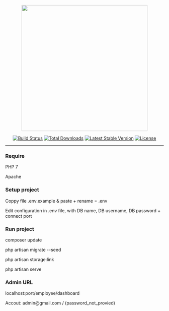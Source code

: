 <p align="center"><a href="https://laravel.com" target="_blank"><img src="https://raw.githubusercontent.com/laravel/art/master/logo-lockup/5%20SVG/2%20CMYK/1%20Full%20Color/laravel-logolockup-cmyk-red.svg" width="400"></a></p>

<p align="center">
<a href="https://travis-ci.org/laravel/framework"><img src="https://travis-ci.org/laravel/framework.svg" alt="Build Status"></a>
<a href="https://packagist.org/packages/laravel/framework"><img src="https://img.shields.io/packagist/dt/laravel/framework" alt="Total Downloads"></a>
<a href="https://packagist.org/packages/laravel/framework"><img src="https://img.shields.io/packagist/v/laravel/framework" alt="Latest Stable Version"></a>
<a href="https://packagist.org/packages/laravel/framework"><img src="https://img.shields.io/packagist/l/laravel/framework" alt="License"></a>
</p>

----------------------------------------

<h3>Require</h3>
<p> PHP 7 </p>
<p> Apache </p>


<h3>Setup project</h3>
<p> Coppy file .env.example & paste + rename = .env </p>
<p> Edit configuration in .env file, with DB name, DB username, DB password + connect port </p>


<h3>Run project</h3>

<p> composer update </p>
<p> php artisan migrate --seed </p>
<p> php artisan storage:link </p>
<p> php artisan serve </p>

<h3>Admin URL</h3>
<p>localhost:port/employee/dashboard</p>
<p>Accout: admin@gmail.com / (password_not_provied) </p>

